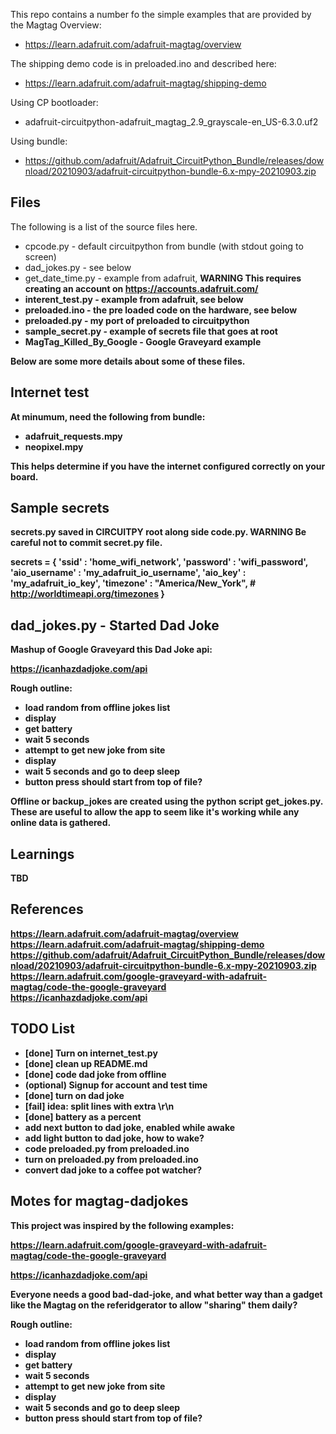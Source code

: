 
This repo contains a number fo the simple examples that are provided by the
Magtag Overview:
- https://learn.adafruit.com/adafruit-magtag/overview


The shipping demo code is in preloaded.ino and described here:
- https://learn.adafruit.com/adafruit-magtag/shipping-demo


Using CP bootloader:
- adafruit-circuitpython-adafruit_magtag_2.9_grayscale-en_US-6.3.0.uf2

Using bundle:
- https://github.com/adafruit/Adafruit_CircuitPython_Bundle/releases/download/20210903/adafruit-circuitpython-bundle-6.x-mpy-20210903.zip

## Files

The following is a list of the source files here.

- cpcode.py - default circuitpython from bundle (with stdout going to screen)
- dad_jokes.py - see below
- get_date_time.py - example from adafruit, <b>WARNING<b> This requires creating an account on https://accounts.adafruit.com/
- interent_test.py - example from adafruit, see below
- preloaded.ino - the pre loaded code on the hardware, see below
- preloaded.py - my port of preloaded to circuitpython
- sample_secret.py - example of secrets file that goes at root
- MagTag_Killed_By_Google - Google Graveyard example

Below are some more details about some of these files.
## Internet test

At minumum, need the following from bundle:

- adafruit_requests.mpy
- neopixel.mpy

This helps determine if you have the internet configured correctly on your board.

## Sample secrets

secrets.py saved in CIRCUITPY root along side code.py.  <b>WARNING<b> Be careful not to commit secret.py file.

secrets = {
    'ssid' : 'home_wifi_network',
    'password' : 'wifi_password',
    'aio_username' : 'my_adafruit_io_username',
    'aio_key' : 'my_adafruit_io_key',
    'timezone' : "America/New_York", # http://worldtimeapi.org/timezones
    }


## dad_jokes.py - Started Dad Joke

Mashup of Google Graveyard this Dad Joke api:

https://icanhazdadjoke.com/api

Rough outline:
- load random from offline jokes list
- display
- get battery
- wait 5 seconds
- attempt to get new joke from site
- display
- wait 5 seconds and go to deep sleep
- button press should start from top of file?

Offline or backup_jokes are created using the python script get_jokes.py.  These are useful to allow the 
app to seem like it's working while any online data is gathered.


## Learnings

TBD


## References

https://learn.adafruit.com/adafruit-magtag/overview<br>
https://learn.adafruit.com/adafruit-magtag/shipping-demo<br>
https://github.com/adafruit/Adafruit_CircuitPython_Bundle/releases/download/20210903/adafruit-circuitpython-bundle-6.x-mpy-20210903.zip<br>
https://learn.adafruit.com/google-graveyard-with-adafruit-magtag/code-the-google-graveyard<br>
https://icanhazdadjoke.com/api<br>

## TODO List

- [done] Turn on internet_test.py
- [done] clean up README.md
- [done] code dad joke from offline
- (optional) Signup for account and test time
- [done] turn on dad joke
- [fail] idea: split lines with extra \r\n
- [done] battery as a percent
- add next button to dad joke, enabled while awake
- add light button to dad joke, how to wake?
- code preloaded.py from preloaded.ino
- turn on preloaded.py from preloaded.ino
- convert dad joke to a coffee pot watcher?


## Motes for magtag-dadjokes

This project was inspired by the following examples:

https://learn.adafruit.com/google-graveyard-with-adafruit-magtag/code-the-google-graveyard<br>

https://icanhazdadjoke.com/api<br>

Everyone needs a good bad-dad-joke, and what better way than a gadget like the Magtag on 
the referidgerator to allow "sharing" them daily?

Rough outline:
- load random from offline jokes list
- display
- get battery
- wait 5 seconds
- attempt to get new joke from site
- display
- wait 5 seconds and go to deep sleep
- button press should start from top of file?
